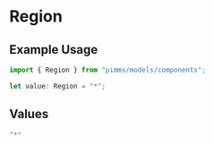 # Region

## Example Usage

```typescript
import { Region } from "pimms/models/components";

let value: Region = "*";
```

## Values

```typescript
"*"
```